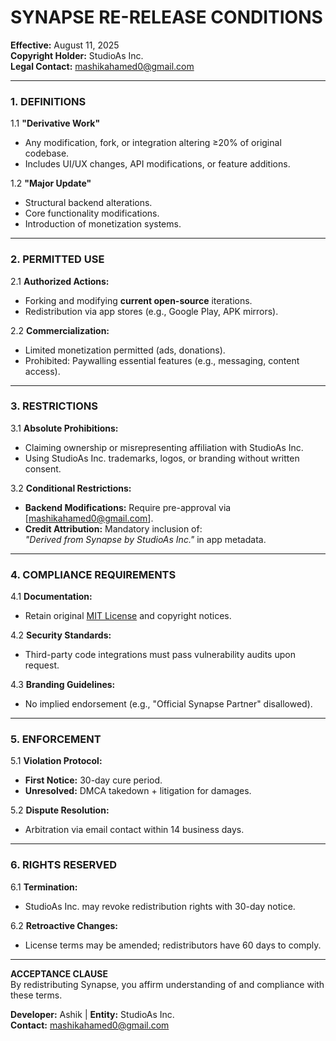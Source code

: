# **SYNAPSE RE-RELEASE CONDITIONS**  
**Effective:** August 11, 2025  
**Copyright Holder:** StudioAs Inc.  
**Legal Contact:** [mashikahamed0@gmail.com](mailto:mashikahamed0@gmail.com)  

---

### **1. DEFINITIONS**  
1.1 **"Derivative Work"**  
   - Any modification, fork, or integration altering ≥20% of original codebase.  
   - Includes UI/UX changes, API modifications, or feature additions.  

1.2 **"Major Update"**  
   - Structural backend alterations.  
   - Core functionality modifications.  
   - Introduction of monetization systems.  

---

### **2. PERMITTED USE**  
2.1 **Authorized Actions:**  
   - Forking and modifying **current open-source** iterations.  
   - Redistribution via app stores (e.g., Google Play, APK mirrors).  

2.2 **Commercialization:**  
   - Limited monetization permitted (ads, donations).  
   - Prohibited: Paywalling essential features (e.g., messaging, content access).  

---

### **3. RESTRICTIONS**  
3.1 **Absolute Prohibitions:**  
   - Claiming ownership or misrepresenting affiliation with StudioAs Inc.  
   - Using StudioAs Inc. trademarks, logos, or branding without written consent.  

3.2 **Conditional Restrictions:**  
   - **Backend Modifications:** Require pre-approval via [mashikahamed0@gmail.com].  
   - **Credit Attribution:** Mandatory inclusion of:  
     *"Derived from Synapse by StudioAs Inc."* in app metadata.  

---

### **4. COMPLIANCE REQUIREMENTS**  
4.1 **Documentation:**  
   - Retain original [MIT License](https://github.com/StudioAsInc/synapse-android/blob/main/LICENCE.md) and copyright notices.  

4.2 **Security Standards:**  
   - Third-party code integrations must pass vulnerability audits upon request.  

4.3 **Branding Guidelines:**  
   - No implied endorsement (e.g., "Official Synapse Partner" disallowed).  

---

### **5. ENFORCEMENT**  
5.1 **Violation Protocol:**  
   - **First Notice:** 30-day cure period.  
   - **Unresolved:** DMCA takedown + litigation for damages.  

5.2 **Dispute Resolution:**  
   - Arbitration via email contact within 14 business days.  

---

### **6. RIGHTS RESERVED**  
6.1 **Termination:**  
   - StudioAs Inc. may revoke redistribution rights with 30-day notice.  

6.2 **Retroactive Changes:**  
   - License terms may be amended; redistributors have 60 days to comply.  

---

**ACCEPTANCE CLAUSE**  
By redistributing Synapse, you affirm understanding of and compliance with these terms.  

**Developer:** Ashik | **Entity:** StudioAs Inc.  
**Contact:** [mashikahamed0@gmail.com](mailto:mashikahamed0@gmail.com)